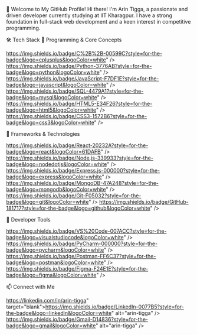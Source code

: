 🚀 Welcome to My GitHub Profile!
Hi there! I'm Arin Tigga, a passionate and driven developer currently studying at IIT Kharagpur. I have a strong foundation in full-stack web development and a keen interest in competitive programming.

🛠️ Tech Stack
🔹 Programming & Core Concepts

https://img.shields.io/badge/C%2B%2B-00599C?style=for-the-badge&logo=cplusplus&logoColor=white" />
https://img.shields.io/badge/Python-3776AB?style=for-the-badge&logo=python&logoColor=white" />
https://img.shields.io/badge/JavaScript-F7DF1E?style=for-the-badge&logo=javascript&logoColor=white" />
https://img.shields.io/badge/SQL-4479A1?style=for-the-badge&logo=mysql&logoColor=white" />
https://img.shields.io/badge/HTML5-E34F26?style=for-the-badge&logo=html5&logoColor=white" />
https://img.shields.io/badge/CSS3-1572B6?style=for-the-badge&logo=css3&logoColor=white" />

🔹 Frameworks & Technologies

https://img.shields.io/badge/React-20232A?style=for-the-badge&logo=react&logoColor=61DAFB" />
https://img.shields.io/badge/Node.js-339933?style=for-the-badge&logo=nodedotjs&logoColor=white" />
https://img.shields.io/badge/Express.js-000000?style=for-the-badge&logo=express&logoColor=white" />
https://img.shields.io/badge/MongoDB-47A248?style=for-the-badge&logo=mongodb&logoColor=white" />
https://img.shields.io/badge/Git-F05032?style=for-the-badge&logo=git&logoColor=white" />
https://img.shields.io/badge/GitHub-181717?style=for-the-badge&logo=github&logoColor=white" />

🔹 Developer Tools

https://img.shields.io/badge/VS%20Code-007ACC?style=for-the-badge&logo=visualstudiocode&logoColor=white" />
https://img.shields.io/badge/PyCharm-000000?style=for-the-badge&logo=pycharm&logoColor=white" />
https://img.shields.io/badge/Postman-FF6C37?style=for-the-badge&logo=postman&logoColor=white" />
https://img.shields.io/badge/Figma-F24E1E?style=for-the-badge&logo=figma&logoColor=white" />

📫 Connect with Me

https://linkedin.com/in/arin-tigga" target="blank">https://img.shields.io/badge/LinkedIn-0077B5?style=for-the-badge&logo=linkedin&logoColor=white" alt="arin-tigga" />
https://img.shields.io/badge/Gmail-D14836?style=for-the-badge&logo=gmail&logoColor=white" alt="arin-tigga" />
